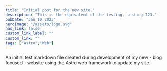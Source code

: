 ```yaml
---
title: "Initial post for the new site."
description: "This is the equivalent of the testing, testing 123."
pubDate: "Jan 10 2023"
heroImage: "/assets/logo.svg"
has_link: false
custom_link_label: ""
custom_link: ""
tags: ["Astro","Web"]
---
```


An initial test markdown file created during development of my new - blog focused - website using the Astro web framework to update my site.